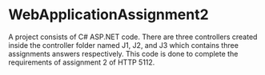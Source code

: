 # WebApplicationAssignment2

 A project consists of C# ASP.NET code.
 There are three controllers created inside the controller folder named J1, J2, and J3 which contains three assignments answers respectively.
 This code is done to complete the requirements of assignment 2 of HTTP 5112.

